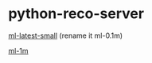 # python-reco-server



[ml-latest-small](https://files.grouplens.org/datasets/movielens/ml-latest-small.zip) (rename it ml-0.1m)

[ml-1m](https://files.grouplens.org/datasets/movielens/ml-1m.zip)

